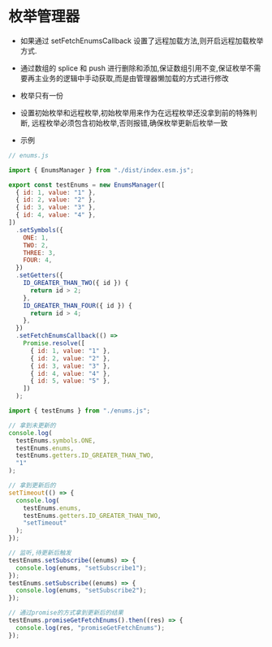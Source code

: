 # 枚举管理器

- 如果通过 setFetchEnumsCallback 设置了远程加载方法,则开启远程加载枚举方式.
- 通过数组的 splice 和 push 进行删除和添加,保证数组引用不变,保证枚举不需要再主业务的逻辑中手动获取,而是由管理器懒加载的方式进行修改
- 枚举只有一份
- 设置初始枚举和远程枚举,初始枚举用来作为在远程枚举还没拿到前的特殊判断, 远程枚举必须包含初始枚举,否则报错,确保枚举更新后枚举一致

- 示例

```javascript
// enums.js

import { EnumsManager } from "./dist/index.esm.js";

export const testEnums = new EnumsManager([
  { id: 1, value: "1" },
  { id: 2, value: "2" },
  { id: 3, value: "3" },
  { id: 4, value: "4" },
])
  .setSymbols({
    ONE: 1,
    TWO: 2,
    THREE: 3,
    FOUR: 4,
  })
  .setGetters({
    ID_GREATER_THAN_TWO({ id }) {
      return id > 2;
    },
    ID_GREATER_THAN_FOUR({ id }) {
      return id > 4;
    },
  })
  .setFetchEnumsCallback(() =>
    Promise.resolve([
      { id: 1, value: "1" },
      { id: 2, value: "2" },
      { id: 3, value: "3" },
      { id: 4, value: "4" },
      { id: 5, value: "5" },
    ])
  );
```

```javascript
import { testEnums } from "./enums.js";

// 拿到未更新的
console.log(
  testEnums.symbols.ONE,
  testEnums.enums,
  testEnums.getters.ID_GREATER_THAN_TWO,
  "1"
);

// 拿到更新后的
setTimeout(() => {
  console.log(
    testEnums.enums,
    testEnums.getters.ID_GREATER_THAN_TWO,
    "setTimeout"
  );
});

// 监听,待更新后触发
testEnums.setSubscribe((enums) => {
  console.log(enums, "setSubscribe1");
});
testEnums.setSubscribe((enums) => {
  console.log(enums, "setSubscribe2");
});

// 通过promise的方式拿到更新后的结果
testEnums.promiseGetFetchEnums().then((res) => {
  console.log(res, "promiseGetFetchEnums");
});
```
